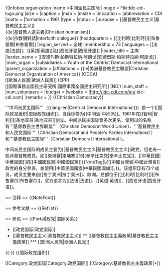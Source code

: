 {{Infobox organization
|name         =中间派民主国际
|image        = File:Idc-cdi-logo.png
|size         =
|caption      =
|map          =
|msize        =
|mcaption     =
|abbreviation = CDI
|motto        =
|formation    = 1961
|type         =
|status       =
|purpose      = [[基督教民主主义|基督教民主主义]]<br>{{le|基督教人道主義|Christian humanism}}<br>{{le|宗教間對話|Interfaith dialogue}}
|headquarters = [[比利時|比利時]][[布魯塞爾|布魯塞爾]]
|region_served = 全球
|membership   = 73
|languages     = [[法語|法語]]、[[英語|英語]]及[[西班牙語|西班牙語]]
|leader_title = 主席
|leader_name  = [[安德烈斯·帕斯特拉納·阿朗戈|安德烈斯·帕斯特拉納·阿朗戈]]
|main_organ   =
|subsidiaries = Youth of the Centrist Democrat International
|parent_organization =
|affiliations = {{le|美洲基督教民主聯盟|Christian Democrat Organization of America}} (ODCA)<br>[[歐洲人民黨|歐洲人民黨]] (EPP)<br>[[國際事務全國民主研究所|國際事務全國民主研究所]] (NDI)
|num_staff    =
|num_volunteers =
|budget       =
|website      = [http://idc-cdi.com/en/ idc-cdi.com]
|remarks      =
}}
{{Christian Democracy}}

'''中间派民主国际'''（{{lang-en|Centrist Democrat International}}）是一个[[国际政党组织|国际政党组织]]，自我标榜为[[中间派|中间派]]。1961年在[[智利|智利]][[圣地亚哥|圣地亚哥]]创立。中间派民主国际曾多次更名，使用过的名称有'''基督教民主世界联盟'''（Christian Democrat World Union）、'''基督教民主和人民党国际'''（Christian Democrat and People's Parties International ）和'''基督教民主国际'''（Christian Democrat International ）。

中间派民主国际的成员主要为[[基督教民主主义|基督教民主主义]]政党，但也有一些非基督教政党，如[[柬埔寨|柬埔寨]]的[[奉辛比克党|奉辛比克党]]、[[中華民國|中華民國]]的[[中國國民黨|中國國民黨]]{{NoteTag|以[[中國台灣省|中國台灣省]]政党的身分參與，並使用[[中華民國國旗|中華民國國旗]]。}}。该组织现有73个成员，成员主要来自[[拉丁美洲|拉丁美洲]]、歐洲。总部位于[[比利时|比利时]][[布鲁塞尔|布鲁塞尔]]，官方语言为[[法语|法语]]、[[英语|英语]]、[[西班牙语|西班牙语]]。

== 注释 ==
{{NoteFoot}}

== 参考文献 ==
{{Reflist}}

== 参见 ==
{{Portal|政党|国际关系}}
* [[政党国际|政党国际]]
* [[基督教民主主义|基督教民主主义]]
** [[基督教民主主義政黨|基督教民主主義政黨]]
*** [[欧洲人民党|欧洲人民党]]

{{-}}
{{国际政党组织}}

[[Category:政党国际|Category:政党国际]]
[[Category:基督教民主主義政黨|+]]